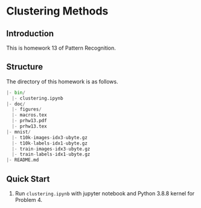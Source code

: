 <!-- Author: Jingxuan Yang -->
<!-- E-mail: yangjx20@mails.tsinghua.edu.cn -->

# Clustering Methods

## Introduction

This is homework 13 of Pattern Recognition.

## Structure

The directory of this homework is as follows.

```python
|- bin/
  |- clustering.ipynb
|- doc/
  |- figures/
  |- macros.tex
  |- prhw13.pdf
  |- prhw13.tex
|- mnist/
  |- t10k-images-idx3-ubyte.gz
  |- t10k-labels-idx1-ubyte.gz
  |- train-images-idx3-ubyte.gz
  |- train-labels-idx1-ubyte.gz
|- README.md
```

## Quick Start

1. Run `clustering.ipynb` with jupyter notebook and Python 3.8.8 kernel for Problem 4.
